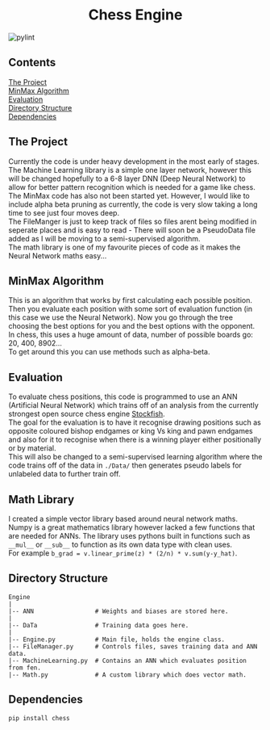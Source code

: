 <h1 align="center">Chess Engine</h1>

![pylint](https://github.com/atlas-aerospace-yt/ChessEngine/actions/workflows/pylint.yml/badge.svg)

<p align="center">

## Contents

[The Project](#the-project)</br>
[MinMax Algorithm](#minmax-algorithm)</br>
[Evaluation](#evaluation)</br>
[Directory Structure](#directory-structure)</br>
[Dependencies](#dependencies)</br>

</p>

## The Project
Currently the code is under heavy development in the most early of stages.</br>
The Machine Learning library is a simple one layer network, however this will be changed hopefully to a 6-8 layer DNN (Deep Neural Network) to allow for better pattern recognition which is needed for a game like chess.</br>
The MinMax code has also not been started yet. However, I would like to include alpha beta pruning as currently, the code is very slow taking a long time to see just four moves deep.</br>
The FileManger is just to keep track of files so files arent being modified in seperate places and is easy to read - There will soon be a PseudoData file added as I will be moving to a semi-supervised algorithm.</br>
The math library is one of my favourite pieces of code as it makes the Neural Network maths easy...

## MinMax Algorithm
This is an algorithm that works by first calculating each possible position. Then you evaluate each position with some sort of evaluation function (in this case we use the Neural Network). Now you go through the tree choosing the best options for you and the best options with the opponent.</br>
In chess, this uses a huge amount of data, number of possible boards go: 20, 400, 8902...</br>
To get around this you can use methods such as alpha-beta.

## Evaluation
To evaluate chess positions, this code is programmed to use an ANN (Artificial Neural Network) which trains off of an analysis from the currently strongest open source chess engine [Stockfish](https://stockfishchess.org/).</br>
The goal for the evaluation is to have it recognise drawing positions such as opposite coloured bishop endgames or king Vs king and pawn endgames and also for it to recognise when there is a winning player either positionally or by material.</br>
This will also be changed to a semi-supervised learning algorithm where the code trains off of the data in `./Data/` then generates pseudo labels for unlabeled data to further train off.

## Math Library
I created a simple vector library based around neural network maths. Numpy is a great mathematics library however lacked a few functions that are needed for ANNs. The library uses pythons built in functions such as `__mul__` or `__sub__` to function as its own data type with clean uses.</br>
For example `b_grad = v.linear_prime(z) * (2/n) * v.sum(y-y_hat)`.

## Directory Structure
```
Engine
|
|-- ANN                 # Weights and biases are stored here.
|
|-- DaTa                # Training data goes here.
|
|-- Engine.py           # Main file, holds the engine class.
|-- FileManager.py      # Controls files, saves training data and ANN data.
|-- MachineLearning.py  # Contains an ANN which evaluates position from fen.
|-- Math.py             # A custom library which does vector math.

```

## Dependencies
```
pip install chess
```
